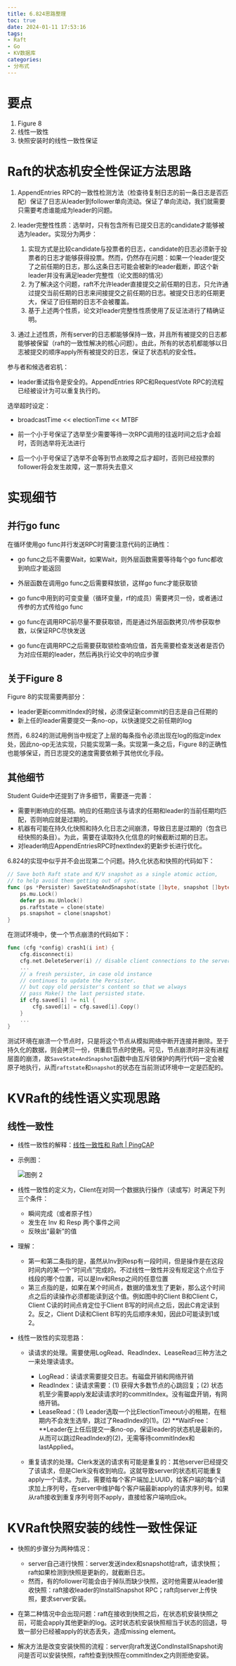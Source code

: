 ```yaml
---
title: 6.824思路整理
toc: true
date: 2024-01-11 17:53:16
tags:
- Raft
- Go
- KV数据库
categories:
- 分布式
---
```


# 要点

1. Figure 8
2. 线性一致性
3. 快照安装时的线性一致性保证

# Raft的状态机安全性保证方法思路

1. AppendEntries RPC的一致性检测方法（检查待复制日志的前一条日志是否匹配）保证了日志从leader到follower单向流动。保证了单向流动，我们就需要只需要考虑谁能成为leader的问题。

2. leader完整性性质：选举时，只有包含所有已提交日志的candidate才能够被选为leader。实现分为两步：
   1. 实现方式是比较candidate与投票者的日志，candidate的日志必须新于投票者的日志才能够获得投票。然而，仍然存在问题：如果一个leader提交了之前任期的日志，那么这条日志可能会被新的leader截断，即这个新leader并没有满足leader完整性（论文图8的情况）
   2. 为了解决这个问题，raft不允许leader直接提交之前任期的日志，只允许通过提交当前任期的日志来间接提交之前任期的日志。被提交日志的任期更大，保证了旧任期的日志不会被覆盖。
   3. 基于上述两个性质，论文对leader完整性性质使用了反证法进行了精确证明。
3. 通过上述性质，所有server的日志都能够保持一致，并且所有被提交的日志都能够被保留（raft的一致性解决的核心问题）。由此，所有的状态机都能够以日志被提交的顺序apply所有被提交的日志，保证了状态机的安全性。

参与者和候选者宕机：

- leader重试指令是安全的。AppendEntries RPC和RequestVote RPC的流程已经被设计为可以重复执行的。

选举超时设定：

- broadcastTime << electionTime << MTBF

- 前一个小于号保证了选举至少需要等待一次RPC调用的往返时间之后才会超时，否则选举将无法进行
- 后一个小于号保证了选举不会等到节点故障之后才超时，否则已经投票的follower将会发生故障，这一票将失去意义

# 实现细节

## 并行go func

在循环使用go func并行发送RPC时需要注意代码的正确性：

- go func之后不需要Wait，如果Wait，则外层函数需要等待每个go func都收到响应才能返回
- 外层函数在调用go func之后需要释放锁，这样go func才能获取锁

- go func中用到的可变变量（循环变量，rf的成员）需要拷贝一份，或者通过传参的方式传给go func
- go func在调用RPC前尽量不要获取锁，而是通过外层函数拷贝/传参获取参数，以保证RPC尽快发送
- go func在调用RPC之后需要获取锁检查响应值，首先需要检查发送者是否仍为对应任期的leader，然后再执行论文中的响应步骤

## 关于Figure 8

Figure 8的实现需要两部分：

- leader更新commitIndex的时候，必须保证新commit的日志是自己任期的
- 新上任的leader需要提交一条no-op，以快速提交之前任期的log

然而，6.824的测试用例当中规定了上层的每条指令必须出现在log的指定index处，因此no-op无法实现，只能实现第一条。实现第一条之后，Figure 8的正确性也能够保证，而日志提交的速度需要依赖于其他优化手段。

## 其他细节

Student Guide中还提到了许多细节，需要逐一完善：

- 需要判断响应的任期。响应的任期应该与请求的任期和leader的当前任期均匹配，否则响应就是过期的。
- 机器有可能在持久化快照和持久化日志之间崩溃，导致日志是过期的（包含已经快照的条目）。为此，需要在读取持久化信息的时候截断过期的日志。
- 对leader响应AppendEntriesRPC时nextIndex的更新步长进行优化。

6.824的实现中似乎并不会出现第二个问题。持久化状态和快照的代码如下：

```go
// Save both Raft state and K/V snapshot as a single atomic action,
// to help avoid them getting out of sync.
func (ps *Persister) SaveStateAndSnapshot(state []byte, snapshot []byte) {
	ps.mu.Lock()
	defer ps.mu.Unlock()
	ps.raftstate = clone(state)
	ps.snapshot = clone(snapshot)
}
```

在测试环境中，使一个节点崩溃的代码如下：

```go
func (cfg *config) crash1(i int) {
    cfg.disconnect(i)
	cfg.net.DeleteServer(i) // disable client connections to the server.
    ...
    // a fresh persister, in case old instance
	// continues to update the Persister.
	// but copy old persister's content so that we always
	// pass Make() the last persisted state.
	if cfg.saved[i] != nil {
		cfg.saved[i] = cfg.saved[i].Copy()
	}
    ...
}
```

测试环境在崩溃一个节点时，只是将这个节点从模拟网络中断开连接并删除。至于持久化的数据，则会拷贝一份，供重启节点时使用。可见，节点崩溃时并没有进程层面的崩溃，故`SaveStateAndSnapshot`函数中由互斥锁保护的两行代码一定会被原子地执行，从而`raftstate`和`snapshot`的状态在当前测试环境中一定是匹配的。

# KVRaft的线性语义实现思路

## 线性一致性

- 线性一致性的解释：[线性一致性和 Raft | PingCAP](https://cn.pingcap.com/blog/linearizability-and-raft/)

- 示例图：

  ![图例 2](https://img1.www.pingcap.com/prod/2_a7d6409a25.png)

- 线性一致性的定义为，Client在对同一个数据执行操作（读或写）时满足下列三个条件：

  - 瞬间完成（或者原子性）
  - 发生在 Inv 和 Resp 两个事件之间
  - 反映出“最新”的值

- 理解：

  - 第一和第二条指的是，虽然从Inv到Resp有一段时间，但是操作是在这段时间内的某一个“时间点”完成的。不过线性一致性并没有规定这个点位于线段的哪个位置，可以是Inv和Resp之间的任意位置
  - 第三点指的是，如果在某个时间点，数据的值发生了更新，那么这个时间点之后的读操作必须都能读到这个值。例如图中的Client B和Client C，Client C读的时间点肯定位于Client B写的时间点之后，因此C肯定读到2。反之，Client D读和Client B写的先后顺序未知，因此D可能读到1或2。

- 线性一致性的实现思路：

  - 读请求的处理。需要使用LogRead、ReadIndex、LeaseRead三种方法之一来处理读请求。
    - LogRead：读请求需要提交日志。有磁盘开销和网络开销
    - ReadIndex：读请求需要：(1) 获得大多数节点的心跳回复；(2) 状态机至少需要apply发起读请求时的commitIndex。没有磁盘开销，有网络开销。
    - LeaseRead：(1) Leader选取一个比ElectionTimeout小的租期，在租期内不会发生选举，跳过了ReadIndex的(1)。(2) **WaitFree：**Leader在上任后提交一条no-op，保证leader的状态机是最新的，从而可以跳过ReadIndex的(2)，无需等待commitIndex和lastApplied。

  - 重复请求的处理。Clerk发送的请求有可能是重复的：其他server已经提交了该请求，但是Clerk没有收到响应。这就导致server的状态机可能重复apply一个请求。为此，需要给每个客户端加上UUID，给客户端的每个请求加上序列号，在server中维护每个客户端最新apply的请求序列号。如果从raft接收到重复序列号则不apply，直接给客户端响应ok。


# KVRaft快照安装的线性一致性保证

- 快照的步骤分为两种情况：
  - server自己进行快照：server发送index和snapshot给raft，请求快照；raft如果检测到快照是更新的，就截断日志。
  - 然而，有的follower可能会由于掉队而缺少快照，这时他需要从leader接收快照：raft接收leader的InstallSnapshot RPC；raft向server上传快照，要求server安装。

- 在第二种情况中会出现问题：raft在接收到快照之后，在状态机安装快照之前，可能会apply其他更新的log。这时状态机安装快照相当于状态的回退，导致一部分已经被apply的状态丢失，造成missing element。
- 解决方法是改变安装快照的流程：server向raft发送CondInstallSnapshot询问是否可以安装快照，raft检查到快照在commitIndex之内则拒绝安装。

